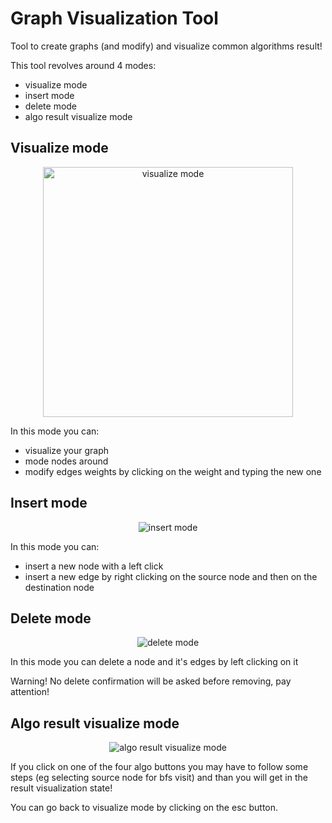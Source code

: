 # Graph Visualization Tool


Tool to create graphs (and modify) and visualize common algorithms result!

This tool revolves around 4 modes: 
- visualize mode
- insert mode
- delete mode
- algo result visualize mode

## Visualize mode
<p align="center">
  <img width="400" src="https://github.com/Spiz404/graph_visual/assets/58977203/95bf31be-54be-4a55-8bd2-766e27111def" alt="visualize mode">
</p>

In this mode you can:
- visualize your graph
- mode nodes around
- modify edges weights by clicking on the weight and typing the new one

## Insert mode
<p align="center">
  <img src="https://github.com/Spiz404/graph_visual/assets/58977203/edd57445-8cb5-457b-ac59-be20d521453a" alt="insert mode">
</p>

In this mode you can:
- insert a new node with a left click
- insert a new edge by right clicking on the source node and then on the destination node

## Delete mode
<p align="center">
  <img src="https://github.com/Spiz404/graph_visual/assets/58977203/39b6d7b5-7bf9-4722-9b05-ed0eba247ffe" alt="delete mode">
</p>
In this mode you can delete a node and it's edges by left clicking on it 

Warning! No delete confirmation will be asked before removing, pay attention!

## Algo result visualize mode
<p align="center">
  
<img src="https://github.com/Spiz404/graph_visual/assets/58977203/6cfb2c0d-6cb9-4413-96dd-e1f3f3a1ca4c" alt="algo result visualize mode">
</p>
If you click on one of the four algo buttons you may have to follow some steps (eg selecting source node for bfs visit)
and than you will get in the result visualization state! 

You can go back to visualize mode by clicking on the esc button.


